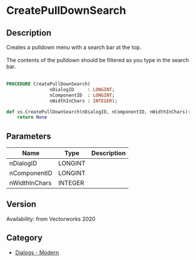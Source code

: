 # CreatePullDownSearch

## Description
Creates a pulldown menu with a search bar at the top.<BR>
<BR>
The contents of the pulldown should be filtered as you type in the search bar.<BR>
<BR>

```pascal
PROCEDURE CreatePullDownSearch(
				nDialogID     : LONGINT;
				nComponentID  : LONGINT;
				nWidthInChars : INTEGER);
```

```python
def vs.CreatePullDownSearch(nDialogID, nComponentID, nWidthInChars):
    return None
```

## Parameters
|Name|Type|Description|
|---|---|---|
|nDialogID|LONGINT|   |
|nComponentID|LONGINT|   |
|nWidthInChars|INTEGER|   |

## Version
Availability: from Vectorworks 2020

## Category
* [Dialogs - Modern](../Categories/Dialogs%20-%20Modern.md)

